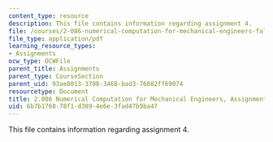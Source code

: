 ```yaml
---
content_type: resource
description: This file contains information regarding assignment 4.
file: /courses/2-086-numerical-computation-for-mechanical-engineers-fall-2014/6b7b176878f1d3894e6e3fad47b9ba47_MIT2_086F14_Assignment_4.pdf
file_type: application/pdf
learning_resource_types:
- Assignments
ocw_type: OCWFile
parent_title: Assignments
parent_type: CourseSection
parent_uid: 93ae0013-3708-3468-bad3-76082ff69074
resourcetype: Document
title: 2.086 Numerical Computation for Mechanical Engineers, Assignment 4
uid: 6b7b1768-78f1-d389-4e6e-3fad47b9ba47
---
```

This file contains information regarding assignment 4.

